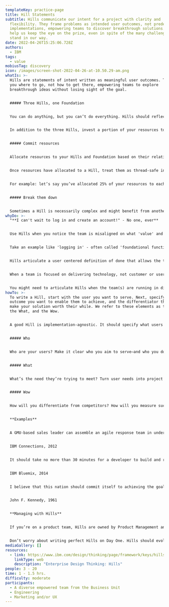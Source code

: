 ```yaml
---
templateKey: practice-page
title: Hill Statements
subtitle: Hills communicate our intent for a project with clarity and
  flexibility. They frame problems as intended user outcomes, not predetermined
  implementations, empowering teams to discover breakthrough solutions. They
  help us keep the eye on the prize, even in spite of the many challenges that
  stand in our way.
date: 2022-04-26T15:25:06.728Z
authors:
  - IBM
tags:
  - value
mobiusTag: discovery
icon: /images/screen-shot-2022-04-26-at-10.50.29-am.png
whatIs: >-
  Hills are statements of intent written as meaningful user outcomes. They tell
  you where to go, not how to get there, empowering teams to explore
  breakthrough ideas without losing sight of the goal.


  ##### Three Hills, one Foundation


  You can do anything, but you can’t do everything. Hills should reflect an investment in the most valuable outcomes for your users, and the most important differentiators for your organization. That’s why we strongly recommend that a project takes on no more than three Hills at any time. This helps you maintain a focus on a manageable set of goals.


  In addition to the three Hills, invest a portion of your resources to the Foundation to either fix issues from past releases or put a down payment on groundwork for your project’s future.


  ##### Commit resources


  Allocate resources to your Hills and Foundation based on their relative value to your users and your organization. Form [Diverse Empowered Teams](https://www.ibm.com/design/thinking/page/framework/principles/diverse-empowered-teams) around each Hill and equip each one with the expertise and authority needed to deliver their outcome independently. Strive to recruit at least one [Sponsor User](https://www.ibm.com/design/thinking/page/framework/keys/sponsor-users) per Hill.


  Once resources have allocated to a Hill, treat them as thread-safe investments. Hills provide the language to have outcome-driven conversations around your resources. If a Hill needs additional resources, base your decision to reallocate on the value of each investment.


  For example: let’s say you’ve allocated 25% of your resources to each of the three Hills, and the remaining 25% to the Foundation. If something in the Foundation goes wrong, ask yourself: is it worth the risk of diverting resources from a Hill to fix it?


  ##### Break them down


  Sometimes a Hill is necessarily complex and might benefit from another level of decomposition to further divide the work. If you choose to write Sub-Hills, make sure each one is still a proper Hill that, if independently released, still delivers meaningful value to users.
whyDo: >-
  "**I can't wait to log in and create an account!" - No one, ever**


  Use Hills when you notice the team is misaligned on what 'value' and end-user value actually is.  


  Take an example like 'logging in' - often called 'foundational functionality' but to whom does it deliver value? To the end user? To the product team? To the business? To the customer? Value is incredibly subjective, and unless we're able to articulate end user value, we're delivering technology that aspires to deliver value, but the target is still fuzzy.


  Hills articulate a user centered definition of done that allows the team to clearly understand if what they are delivering aligns with users expectations, not project timelines, delivery calendars, or Red Hat business goals. You either delivered value to the end user or you did not.  Without a clearly defined Hill, a team may never know if they achieved the goal. 


  When a team is focused on delivering technology, not customer or user outcomes, Hills help align not only the technical stakeholders, but the business around a shared statement of intent. 


  You might need to articulate Hills when the team(s) are running in different directions, working against one another, spending more time in meetings focused on **How** and not **Who and Why.**
howTo: >-
  To write a Hill, start with the user you want to serve. Next, specify the
  outcome you want to enable them to achieve, and the differentiator that will
  make your solution worth their while. We refer to these elements as the Who,
  the What, and the Wow.


  A good Hill is implementation-agnostic. It should specify what users are trying to accomplish, not a tool they’ll use to do it. If you read your Hill back and it feels like it already describes a specific implementation, take a step back and try again.


  ##### Who


  Who are your users? Make it clear who you aim to serve—and who you don’t.


  ##### What


  What’s the need they’re trying to meet? Turn user needs into project goals.


  ##### Wow


  How will you differentiate from competitors? How will you measure success?


  **Examples**


  A GMU-based sales leader can assemble an agile response team in under 24 hours without management involvement.


  IBM Connections, 2012


  It should take no more than 30 minutes for a developer to build and run an app using IBM and 3rd party APIs.


  IBM Bluemix, 2014


  I believe that this nation should commit itself to achieving the goal \[...] of landing a man on the Moon and returning him safely to Earth.


  John F. Kennedy, 1961


  **Managing with Hills**


  If you’re on a product team, Hills are owned by Product Management and defined in collaboration with Design and Engineering. If you’re on a service team, Hills are owned by the senior client stakeholder but defined in collaboration with the delivery team. Work with your client to arrive at well-defined Hills your team can feasibly achieve within your constraints.


  Don’t worry about writing perfect Hills on Day One. Hills should evolve based on your understanding of the problem. As you iterate, hold Hills Playbacks early and often. Your Hills can change right up to Playback Zero—that’s when you need to really commit.
mediaGallery: []
resources:
  - link: https://www.ibm.com/design/thinking/page/framework/keys/hills
    linkType: web
    description: "Enterprise Design Thinking: Hills"
people: 3 - 20
time: 1 - 1.5 hrs.
difficulty: moderate
participants:
  - A diverse empowered team from the Business Unit
  - Engineering
  - Marketing and/or UX
---
```

